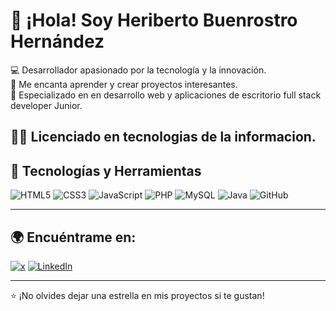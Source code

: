 # 👋 ¡Hola! Soy Heriberto Buenrostro Hernández

💻 Desarrollador apasionado por la tecnología y la innovación.  
🚀 Me encanta aprender y crear proyectos interesantes.  
🎯 Especializado en en desarrollo web y aplicaciones de escritorio full stack developer Junior.

🧑‍🎓 Licenciado en tecnologias de la informacion.
---

## 🔧 Tecnologías y Herramientas

![HTML5](https://img.shields.io/badge/HTML5-E34F26?style=for-the-badge&logo=html5&logoColor=white)
![CSS3](https://img.shields.io/badge/CSS3-1572B6?style=for-the-badge&logo=css3&logoColor=white)
![JavaScript](https://img.shields.io/badge/JavaScript-F7DF1E?style=for-the-badge&logo=javascript&logoColor=black)
![PHP](https://img.shields.io/badge/PHP-777BB4?style=for-the-badge&logo=php&logoColor=white)
![MySQL](https://img.shields.io/badge/MySQL-4479A1?style=for-the-badge&logo=mysql&logoColor=white)
![Java](https://img.shields.io/badge/Java-ED8B00?style=for-the-badge&logo=java&logoColor=white)
![GitHub](https://img.shields.io/badge/GitHub-181717?style=for-the-badge&logo=github&logoColor=white)

---


## 🌍 Encuéntrame en:

[![x](https://img.shields.io/badge/Twitter-1DA1F2?style=for-the-badge&logo=twitter&logoColor=white)](https://x.com/heri_004)
[![LinkedIn](https://img.shields.io/badge/LinkedIn-0077B5?style=for-the-badge&logo=linkedin&logoColor=white)](https://www.linkedin.com/in/heriberto-buenrostro-83532b2b5/)

---

⭐ ¡No olvides dejar una estrella en mis proyectos si te gustan!  

